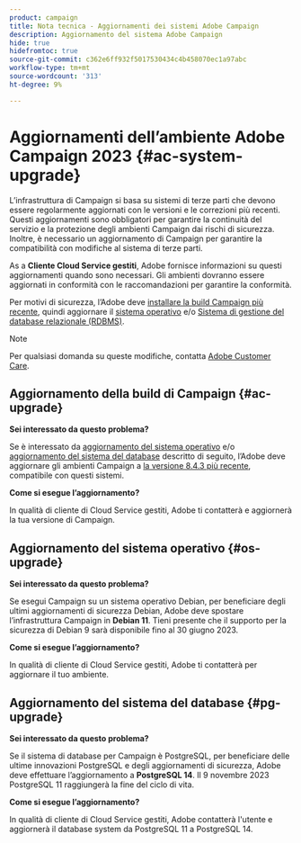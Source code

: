 ```yaml
---
product: campaign
title: Nota tecnica - Aggiornamenti dei sistemi Adobe Campaign
description: Aggiornamento del sistema Adobe Campaign
hide: true
hidefromtoc: true
source-git-commit: c362e6ff932f5017530434c4b458070ec1a97abc
workflow-type: tm+mt
source-wordcount: '313'
ht-degree: 9%

---
```


# Aggiornamenti dell’ambiente Adobe Campaign 2023 {#ac-system-upgrade}

L’infrastruttura di Campaign si basa su sistemi di terze parti che devono essere regolarmente aggiornati con le versioni e le correzioni più recenti. Questi aggiornamenti sono obbligatori per garantire la continuità del servizio e la protezione degli ambienti Campaign dai rischi di sicurezza. Inoltre, è necessario un aggiornamento di Campaign per garantire la compatibilità con modifiche al sistema di terze parti.

As a **Cliente Cloud Service gestiti**, Adobe fornisce informazioni su questi aggiornamenti quando sono necessari. Gli ambienti dovranno essere aggiornati in conformità con le raccomandazioni per garantire la conformità.

Per motivi di sicurezza, l’Adobe deve [installare la build Campaign più recente](#ac-upgrade), quindi aggiornare il [sistema operativo](#os-upgrade) e/o [Sistema di gestione del database relazionale (RDBMS)](#pg-upgrade).

>[!NOTE]
>
>Per qualsiasi domanda su queste modifiche, contatta [Adobe Customer Care](https://helpx.adobe.com/it/enterprise/admin-guide.html/enterprise/using/support-for-experience-cloud.ug.html).
>

## Aggiornamento della build di Campaign {#ac-upgrade}

**Sei interessato da questo problema?**

Se è interessato da [aggiornamento del sistema operativo](#os-upgrade) e/o [aggiornamento del sistema del database](#pg-upgrade) descritto di seguito, l’Adobe deve aggiornare gli ambienti Campaign a [la versione 8.4.3 più recente](../../v8/start/release-notes.md), compatibile con questi sistemi.

**Come si esegue l’aggiornamento?**

In qualità di cliente di Cloud Service gestiti, Adobe ti contatterà e aggiornerà la tua versione di Campaign.

## Aggiornamento del sistema operativo {#os-upgrade}

**Sei interessato da questo problema?**

Se esegui Campaign su un sistema operativo Debian, per beneficiare degli ultimi aggiornamenti di sicurezza Debian, Adobe deve spostare l’infrastruttura Campaign in **Debian 11**. Tieni presente che il supporto per la sicurezza di Debian 9 sarà disponibile fino al 30 giugno 2023.

**Come si esegue l’aggiornamento?**

In qualità di cliente di Cloud Service gestiti, Adobe ti contatterà per aggiornare il tuo ambiente.

## Aggiornamento del sistema del database {#pg-upgrade}

**Sei interessato da questo problema?**

Se il sistema di database per Campaign è PostgreSQL, per beneficiare delle ultime innovazioni PostgreSQL e degli aggiornamenti di sicurezza, Adobe deve effettuare l’aggiornamento a **PostgreSQL 14**. Il 9 novembre 2023 PostgreSQL 11 raggiungerà la fine del ciclo di vita.

**Come si esegue l’aggiornamento?**

In qualità di cliente di Cloud Service gestiti, Adobe contatterà l&#39;utente e aggiornerà il database system da PostgreSQL 11 a PostgreSQL 14.
